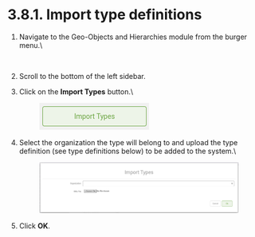 # 3.8.1. Import type definitions

1.  Navigate to the Geo-Objects and Hierarchies module from the burger menu.\


    <figure><img src="https://lh3.googleusercontent.com/A-M7iYl4XCOfduRO8cMqDWsOFCeaajEBm4hx3ApS0xRt7QyVFfuIOgIaokkjw8RcVvwRNH3vTO6_dI2aqntblFbuMqrBr1GyQMEkW0dUsWjBtSDCbw85cAL1SOvFNls4Mf7tveAjpBOt7KKexhEIIdVRLlWoytYx6F1oGhEm4ZdYoxmSvH2m5Z-1" alt=""><figcaption></figcaption></figure>
2. Scroll to the bottom of the left sidebar.
3.  Click on the **Import Types** button.\


    <figure><img src="../../../../.gitbook/assets/image (7).png" alt=""><figcaption></figcaption></figure>
4.  Select the organization the type will belong to and upload the type definition (see type definitions below) to be added to the system.\


    <figure><img src="../../../../.gitbook/assets/image (2) (5).png" alt=""><figcaption></figcaption></figure>
5. Click **OK**.
